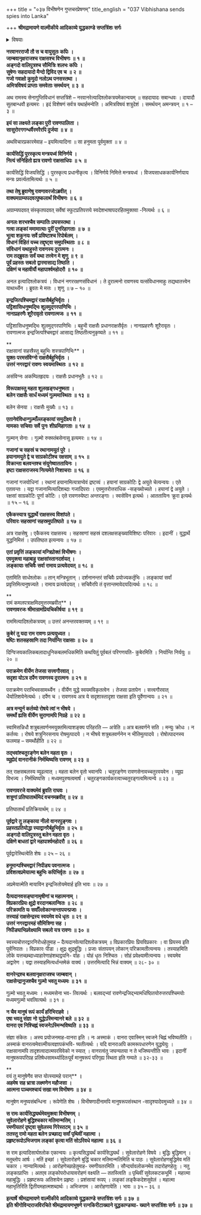 +++
title = "०३७ विभीषणेन गुप्तचरप्रेषणम्"
title_english = "037 Vibhishana sends spies into Lanka"

+++
**श्रीमद्रामायणे वाल्मीकीये आदिकाव्ये युद्धकाण्डे** **सप्तत्रिंशः सर्गः**


<details><summary>विषयाः</summary>

सुग्रीवादिभिः सहमन्त्रयमाणंश्रीरामंप्रति विभीषणेन लङ्कामेत्यरावणवृत्तान्ता -वगमेनपुनरागतनिजामात्यनिवेदितरावणकृतङ्कारक्षणसंविधानप्रकारनिवेदनम् ॥ १ ॥ रामेण लङ्कायाः प्रागादिद्वारत्रये क्रमेणयुद्धाय नीलाङ्गदहनुमन्नियोजनपूर्वकं स्वेनरावणाधिष्ठितो -त्तरभागेलक्ष्मणेनसहावस्थान निर्धारणेन सेनयासहलङ्काभियानम् ॥ २ ॥

</details>


**नरवानरराजौ तौ स च वायुसुतः कपिः** **।  
जाम्बवानृक्षराजश्च राक्षसश्च विभीषणः** **॥** **१** **॥  
अङ्गदो वालिपुत्रश्च सौमित्रिः शलभः कपिः** **।  
सुषेणः सहदायादो मैन्दो द्विविद एव च** **॥** **२** **॥  
गजो गवाक्षो कुमुदो नलोऽथ पनसस्तथा** **।  
अमित्रविषयं प्राप्ताः समवेताः समर्थयन्** **॥** **३** **॥**

अथ रामस्य सेनागुप्तिविधानं सप्तत्रिंशे – नरवानरेत्यादिश्लोकत्रयमेकान्वयम् ॥ सहदायादः सबान्धवः । दायादौ सुतबान्धवौ इत्यमरः । इदं विशेषणं सर्वत्र यथार्हमन्वेति । अमित्रविषयं शत्रुदेशं । समर्थयन् अमन्त्रयन् ॥ १ – ३ ॥



**इयं सा लक्ष्यते लङ्का पुरी रावणपालिता** **।  
सासुरोरगगन्धर्वैरमरैरपि दुर्जया** **॥** **४** **॥**

अथविचारप्रकारमेवाह – इयमित्यादिना ॥ सा हनुमता पूर्वमुक्ता ॥ ४ ॥



**कार्यसिद्धिं पुरस्कृत्य मन्त्रयध्वं विनिर्णये** **।  
नित्यं संनिहितो ह्यत्र रावणो राक्षसाधिपः** **॥** **५** **॥**

कार्यसिद्धिं विजयसिद्धिं । पुरस्कृत्य प्रधानीकृत्य । विनिर्णये निमित्ते मन्त्रयध्वं । विजयसाधककार्यनिर्णयाय मन्त्रः प्रवर्त्यतामित्यर्थः ॥ ५ ॥



**तथा तेषु ब्रुवाणेषु रावणावरजोऽब्रवीत्** **।  
वाक्यमग्राम्यपदवत्पुष्कलार्थं विभीषणः** **॥** **६** **॥**

अग्राम्यपदवत् संस्कृतपदवत् सर्वेषां स्फुटप्रतिपत्तये स्वदेशभाषापदरहितमुक्तवा -नित्यर्थः ॥ ६ ॥



**अनलः शरभश्चैव सम्पातिः प्रघसस्तथा** **।  
गत्वा लङ्कां ममामात्याः पुरीं पुनरिहागताः** **॥** **७** **॥  
भूत्वा शकुनयः सर्वे प्रविष्टाश्च रिपोर्बलम्** **।  
विधानं विहितं यच्च तद्दृष्ट्वा समुपस्थिताः** **॥** **८** **॥  
संविधानं यथाहुस्ते रावणस्य दुरात्मनः** **।  
राम तद्ब्रुवतः सर्वं यथा** **तत्त्वेन मे शृणु** **॥** **९** **॥  
पूर्वं प्रहस्तः सबलो द्वारमासाद्य तिष्ठति** **।  
दक्षिणं च महावीर्यौ महापार्श्वमहोदरौ** **॥** **१०** **॥**

अनल इत्यादिश्लोकत्रयं । विधानं नगररक्षणसंविधानं । ते दुरात्मनो रावणस्य यत्संविधानमाहुः तद्यथातत्त्वेन याथार्थ्येन । ब्रुवतः मे मत्तः । शृणु ॥ ७ – १० ॥



**इन्द्रजित्पश्चिमद्वारं राक्षसैर्बहुभिर्वृतः** **।  
पट्टिशासिधनुष्मद्भिः शूलमुद्गरपाणिभिः** **।  
नानाप्रहरणैः शूरैरावृतो रावणात्मजः** **॥** **११** **॥**

पट्टिशासिधनुष्मद्भिः शूलमुद्गरपाणिभिः । बहुभी राक्षसैः प्रधानराक्षसैर्वृतः । नानाप्रहरणैः शूरैरावृतः । रावणात्मजः इन्द्रजित्पश्चिमद्वारं आसाद्य तिष्ठतीत्यनुकृष्यते ॥ ११ ॥

**  
राक्षसानां सहस्रैस्तु बहुभिः शस्त्रपाणिभिः** **।  
युक्तः परमसंविग्नो राक्षसैर्बहुभिर्वृतः** **।  
उत्तरं नगरद्वारं रावणः स्वयमास्थितः** **॥** **१२** **॥**

असंविग्नः अकम्पितहृदयः । राक्षसैः प्रधानभूतैः ॥ १२ ॥



**विरूपाक्षस्तु महता शूलखड्गधनुष्मता** **।  
बलेन राक्षसैः सार्धं मध्यमं गुल्ममास्थितः** **॥** **१३** **॥**

बलेन सेनया । राक्षसैः मुख्यैः ॥ १३ ॥



**एतानेवंविधान्गुल्माँल्लङ्कायां समुदीक्ष्य ते** **।  
मामकाः सचिवाः सर्वे** **पुनः** **शीघ्रमिहागताः** **॥** **१४** **॥**

गुल्मान् सेनाः । गुल्मो रुक्स्तंबसेनासु इत्यमरः ॥ १४ ॥



**गजानां च सहस्रं च रथानामयुतं पुरे** **।  
हयानामयुते द्वे च साग्रकोटीश्च** **रक्षसाम्** **॥** **१५** **॥  
विक्रान्ता बलवन्तश्च संयुगेष्वाततायिनः** **।  
इष्टा राक्षसराजस्य नित्यमेते निशाचराः** **॥** **१६** **॥**

गजानां गजयोधिनां । रथानां हयानामित्यत्राप्येवं द्रष्टव्यं । हयानां साग्रकोटिः द्वे अयुते चेत्यन्वयः । एते एतावन्तः । यद्वा गजानामित्यादिशब्दाः गजादिपराः । एवमुत्तरोत्तराधिक -सङ्ख्योच्यते । हयानां द्वे अयुते । रक्षसां साग्रकोटिः पूर्णा कोटिः । एते रावणस्येष्टा अन्तरङ्गाः । स्वसेविन इत्यर्थः । आततायिनः क्रूरा इत्यर्थः ॥ १५ – १६ ॥



**एकैकस्यात्र युद्धार्थे राक्षसस्य विशांपते** **।  
परिवारः सहस्राणां सहस्रमुपतिष्ठते** **॥** **१७** **॥**

अत्र राक्षसेषु । एकैकस्य राक्षसस्य । सहस्राणां सहस्रं दशलक्षसङ्ख्याविशिष्टः परिवारः । इदानीं । युद्धार्थे युद्धनिमित्तं । उपतिष्ठत इत्यन्वयः ॥ १७ ॥



**एतां प्रवृत्तिं लङ्कायां मन्त्रिप्रोक्तं विभीषणः** **।  
एवमुक्त्वा महाबाहु राक्षसांस्तानदर्शयत् ।  
लङ्कायाः सचिवैः सर्वा रामाय प्रत्यवेदयत् ॥** **१८** **॥**

एतामिति सार्धश्लोकः ॥ तान् मन्त्रिभूतान् । दर्शनानन्तरं सचिवैः प्रयोज्यकर्तृभिः । लङ्कायां सर्वां प्रवृत्तिमित्यनुषज्यते । रामाय प्रत्यवेदयत् । सचिवैरपि तं वृत्तान्तमावेदयदित्यर्थः ॥ १८ ॥

**  
रामं कमलपत्राक्षमिदमुत्तरमब्रवीत्** **।  
रावणावरजः श्रीमान्रामप्रियचिकीर्षया ॥** **१९** **॥**

राममित्यादिश्लोकत्रयम् ॥ उत्तरं अनन्तरवक्तव्यम् ॥ १९ ॥



**कुबेरं तु यदा राम रावणः प्रत्ययुध्यत** **।  
षष्टिः शतसहस्राणि तदा निर्यान्ति राक्षसाः** **॥** **२०** **॥**

दिग्विजयकालिकबलादाधुनिकबलमधिकमिति कथयितुं पूर्वबलं परिगणयति- कुबेरमिति । निर्यान्ति निर्ययुः ॥ २० ॥



**पराक्रमेण वीर्येण तेजसा सत्त्वगौरवात्** **।  
सदृशा योऽत्र दर्पेण रावणस्य दुरात्मनः** **॥** **२१** **॥**

पराक्रमेण पराभिभवसामर्थ्येन । वीर्येण युद्धे स्वयमविकृतत्वेन । तेजसा प्रतापेन । सत्त्वगौरवात् धैर्यातिशयेनेत्यर्थः । दर्पेण च । रावणस्य अत्र ये सदृशास्तादृशा राक्षसा इति पूर्वेणान्वयः ॥ २१ ॥



**अत्र मन्युर्न कर्तव्यो रोषये त्वां न भीषये** **।  
समर्थो ह्यसि वीर्येण सुराणामपि निग्रहे** **॥** **२२** **॥**

स्वामिसन्निधौ शत्रुबलवर्णनमयुक्तमित्याशङ्क्य परिहरति — अत्रेति ॥ अत्र बलवर्णने सति । मन्युः क्रोधः । न कर्तव्यः । रोषये शत्रुनिरसनाय रोषमुत्पादये । न भीषये शत्रुबलवर्णनेन न भीतिमुत्पादये । रोषोत्पादनस्य फलमाह – समर्थोहीति ॥ २२ ॥



**तद्भवांश्चतुरङ्गेण बलेन महता वृतः** **।  
व्यूह्येदं वानरानीकं निर्मथिष्यसि रावणम्** **॥** **२३** **॥**

तत् राक्षसबलस्य व्यूढत्वात् । महता बलेन वृतो भवानपि । चतुरङ्गेण रावणसेनावच्चतुरवयवेन । व्यूह्य विभज्य । निर्मथिष्यसि । मध्यमपुरुषत्वमार्षं । चतुरङ्गकार्यकरत्वाच्चतुरङ्गत्वमित्यन्ये ॥ २३ ॥



**रावणावरजे वाक्यमेवं ब्रुवति राघवः** **।  
शत्रूणां प्रतिघातार्थमिदं वचनमब्रवीत्** **॥** **२४** **॥**

प्रतिघातार्थं प्रतिक्रियार्थम् ॥ २४ ॥



**पूर्वद्वारे तु लङ्काया नीलो वानरपुङ्गवः** **।  
प्रहस्तप्रतियोद्धा स्याद्वानरैर्बहुभिर्वृतः** **॥** **२५** **॥  
अङ्गदो वालिपुत्रस्तु बलेन महता वृतः** **।  
दक्षिणे बाधतां द्वारे महापार्श्वमहोदरौ** **॥** **२६** **॥**

पूर्वद्वारेस्थित्वेति शेषः ॥ २५ – २६ ॥



**हनूमान्पश्चिमद्वारं निपीड्य पवनात्मजः** **।  
प्रविशत्वप्रमेयात्मा बहुभिः कपिभिर्वृतः** **॥** **२७** **॥**

अप्रमेयात्मेति मायाविन इन्द्रजितोयमेवार्ह इति भावः ॥ २७ ॥



**दैत्यदानवसङ्घानामृषीणां च महात्मनाम्** **।  
विप्रकारप्रियः क्षुद्रो वरदानबलान्वितः** **॥** **२८** **॥  
परिक्रामति यः सर्वाँल्लोकान्सन्तापयन्प्रजाः** **।  
तस्याहं राक्षसेन्द्रस्य स्वयमेव वधे धृतः** **॥** **२९** **॥  
उत्तरं नगरद्वारमहं सौमित्रिणा सह** **।  
निपीड्याभिप्रवेक्ष्यामि सबलो यत्र रावणः** **॥** **३०** **॥**

स्वस्यचोत्तरद्वारनिरोधहेतुमाह – दैत्यदानवेत्यादिश्लोकत्रयम् ॥ विप्रकारप्रियः प्रियविप्रकारः । वा प्रियस्य इति पूर्वनिपातः । विप्रकारः पीडा । क्षुद्रः क्षुद्रबुद्धिः । प्रजाः संतापयन् लोकान् परिक्रामतीत्यन्वयः । तस्याहमिति लोके यत्तच्छब्दाध्याहारेणाहंशब्दद्वयनि- र्वाहः । योहं धृतः निश्चितः । सोहं प्रवेक्ष्यामीत्यन्वयः । स्वयमेव अद्वारेण । यद्वा तस्याहमित्यर्धान्तमेकं वाक्यं । उत्तरमित्यादि भिन्नं वाक्यम् ॥ २८- ३० ॥



**वानरेन्द्रश्च बलवानृक्षराजश्च जाम्बवान्** **।  
राक्षसेन्द्रानुजश्चैव गुल्मो** **भवतु मध्यमः** **॥** **३१** **॥**

गुल्मो भवतु मध्यमः । मध्यमसेना भव- त्वित्यर्थः । बलवद्भ्यां रावणेन्द्रजिद्भ्यामधिष्ठितयोरुत्तरपश्चिमयोः मध्यमगुल्मो भवत्वित्यर्थः ॥ ३१ ॥



**न चैव मानुषं रूपं कार्यं हरिभिराहवे** **।  
एषा भवतु संज्ञा** **नो** **युद्धेऽस्मिन्वानरे बले** **॥** **३२** **॥  
वानरा एव निश्चिह्नं स्वजनेऽस्मिन्भविष्यति** **॥** **३३** **॥**

संज्ञा संकेतः । अस्य प्रयोजनमाह-वानरा इति । नः अस्माकं । वानरा एवास्मिन् स्वजने चिह्नं भविष्यतीति । अस्माकं वानरत्वमेवात्मीयत्वज्ञापकंभवि- ष्यतीत्यर्थः । यदि वानराअपि कामरूपधारणेन युद्ध्येयुः । राक्षसानामपि तादृशत्वादात्मपरविवेको न स्यात् । वानरत्वंतु जघन्यतया न ते भजिष्यन्तीति भावः । इदानीं मानुषरूपपरिग्रह प्रतिषेधसामर्थ्यादितःपूर्वं मानुषरूपं परिगृह्य स्थिता इति गम्यते ॥ ३२-३३ ॥

**  
वयं तु मानुषेणैव सप्त योत्स्यामहे परान्** **।  
अहमेष** **सह भ्रात्रा लक्ष्मणेन महौजसा** **।  
आत्मना पञ्चमश्चायं सखा मम विभीषणः** **॥** **३४** **॥**

मानुषेण मनुष्यसंबन्धिना । रूपेणेति शेषः । विभीषणादीनामपि मानुषरूपसंस्थान -सादृश्यादेवमुच्यते ॥ ३४ ॥



**स रामः कार्यसिद्ध्यर्थमेवमुक्त्वा विभीषणम्** **।  
सुवेलारोहणे बुद्धिश्चकार मतिमान्मतिम्** **।  
रमणीयतरं दृष्ट्वा सुवेलस्य गिरेस्तटम् ॥** **३५** **॥  
ततस्तु रामो महता बलेन** **प्रच्छाद्य सर्वां पृथिवीं महात्मा** **।  
प्रहृष्टरूपोऽभिजगाम लङ्कां** **कृत्वा मतिं सोऽरिवधे महात्मा** **॥** **३६** **॥**

स राम इत्यादिसार्घश्लोक एकान्वयः ॥ कृत्यसिद्ध्यर्थं कार्यसिद्ध्यर्थं । सुवेलारोहणे विषये । बुद्धिः बुद्धिमान् । मतुब्लोप आर्षः । मतिं इच्छां । सुवेलारोहणे बुद्धिं चकार मतिमान्मतिमिति च पाठः । सुवेलारोहणबुद्धिमेव मतिं चकार । नान्यामित्यर्थः । आरोहणेच्छाहेतुमाह- रमणीयतरमिति । सौन्दर्यावलोकनमेव तदारोहणहेतुः । नतु लङ्काप्राप्तिः । अतएव लङ्कोपरोधायावरोहणं वक्ष्यति — ततस्त्विति ॥ पृथिवीं सुवेलकटकभूमिं । महात्मा महाबुद्धिः । प्रह्रष्टरूपः अतिशयेन प्रहृष्टः । प्रशंसायां रूपप् । लङ्कां लङ्कैकदेशसुवेलं । महात्मा महाभृतिरिति द्वितीयमहात्मशब्दार्थः । अभिजगाम । आरोहणायेति । भावः ॥ ३५ – ३६ ॥



**इत्यार्षे** **श्रीमद्रामायणे वाल्मीकीये आदिकाव्ये युद्धकाण्डे** **सप्तत्रिंशः सर्गः ॥** **३७** **॥  
इति श्रीगोविन्दराजविरचिते श्रीमद्रामायणभूषणे रत्नकिरीटाख्याने युद्धकाण्डव्या- ख्याने सप्तत्रिंशः सर्गः ॥ ३७ ॥**
